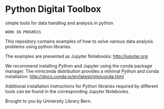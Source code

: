 # Python Digital Toolbox

simple tools for data handling and analysis in python



	WORK IN PROGRESS

This repository contains examples of how to solve various data analysis problems using python libraries.

The examples are presented as Jupyter Notebooks: http://jupyter.org

We recommend installing Python and Jupyter using the conda package manager. The miniconda distribution provides a minimal Python and conda installation: http://docs.conda.io/en/latest/miniconda.html

Additional installation instructions for Python libraries required by different tools can be found in the corresponding Jupyter Notebooks.

Brought to you by University Library Bern.